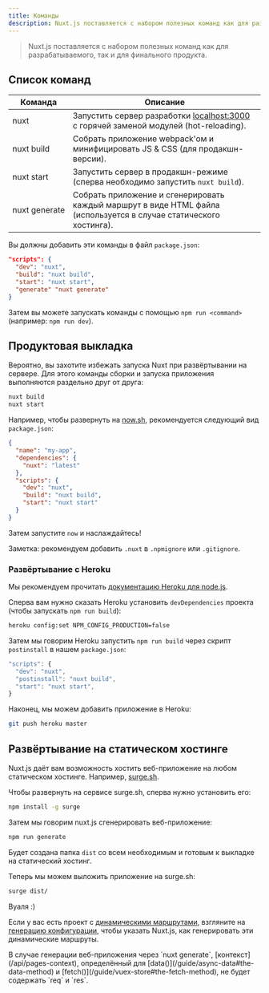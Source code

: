 ```yaml
---
title: Команды
description: Nuxt.js поставляется с набором полезных команд как для разрабатываемого, так и для финального продукта.
---
```


> Nuxt.js поставляется с набором полезных команд как для разрабатываемого, так и для финального продукта.

## Список команд

| Команда | Описание |
|---------|-------------|
| nuxt | Запустить сервер разработки [localhost:3000](http://localhost:3000) с горячей заменой модулей (hot-reloading). |
| nuxt&nbsp;build | Собрать приложение webpack'ом и минифицировать JS & CSS (для продакшн-версии). |
| nuxt&nbsp;start | Запустить сервер в продакшн-режиме (сперва необходимо запустить `nuxt build`). |
| nuxt&nbsp;generate | Собрать приложение и сгенерировать каждый маршрут в виде HTML файла (используется в случае статического хостинга). |


Вы должны добавить эти команды в файл `package.json`:

```json
"scripts": {
  "dev": "nuxt",
  "build": "nuxt build",
  "start": "nuxt start",
  "generate" "nuxt generate"
}
```

Затем вы можете запускать команды с помощью `npm run <command>` (например: `npm run dev`).

## Продуктовая выкладка

Вероятно, вы захотите избежать запуска Nuxt при развёртывании на сервере. Для этого команды сборки и запуска приложения выполняются раздельно друг от друга:

```bash
nuxt build
nuxt start
```

Например, чтобы развернуть на [now.sh](https://zeit.co/now), рекомендуется следующий вид `package.json`:
```json
{
  "name": "my-app",
  "dependencies": {
    "nuxt": "latest"
  },
  "scripts": {
    "dev": "nuxt",
    "build": "nuxt build",
    "start": "nuxt start"
  }
}
```

Затем запустите `now` и наслаждайтесь!

Заметка: рекомендуем добавить `.nuxt` в `.npmignore` или `.gitignore`.

### Развёртывание с Heroku

Мы рекомендуем прочитать [документацию Heroku для node.js](https://devcenter.heroku.com/articles/nodejs-support).

Сперва вам нужно сказать Heroku установить `devDependencies` проекта (чтобы запускать `npm run build`):
```bash
heroku config:set NPM_CONFIG_PRODUCTION=false
```

Затем мы говорим Heroku запустить `npm run build` через скрипт `postinstall` в нашем `package.json`:
```js
"scripts": {
  "dev": "nuxt",
  "postinstall": "nuxt build",
  "start": "nuxt start",
}
```

Наконец, мы можем добавить приложение в Heroku:
```bash
git push heroku master
```

## Развёртывание на статическом хостинге

Nuxt.js даёт вам возможность хостить веб-приложение на любом статическом хостинге. Например,  [surge.sh](https://surge.sh/).

Чтобы развернуть на сервисе surge.sh, сперва нужно установить его:
```bash
npm install -g surge
```

Затем мы говорим nuxt.js сгенерировать веб-приложение:

```bash
npm run generate
```

Будет создана папка `dist` со всем необходимым и готовым к выкладке на статический хостинг.

Теперь мы можем выложить приложение на surge.sh:

```bash
surge dist/
```

Вуаля :)

Если у вас есть проект с [динамическими маршрутами](/guide/dynamic-routes), взгляните на [генерацию конфигурации](/api/configuration-generate), чтобы указать Nuxt.js, как генерировать эти динамические маршруты.

<div class="Alert">В случае генерации веб-приложения через `nuxt generate`, [контекст](/api/pages-context), определённый для [data()](/guide/async-data#the-data-method) и [fetch()](/guide/vuex-store#the-fetch-method), не будет содержать `req` и `res`.</div>

